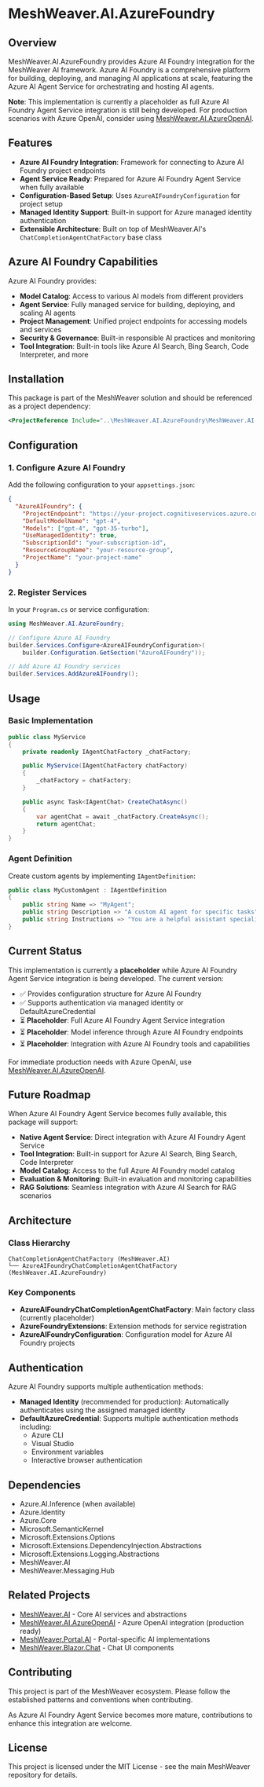 # MeshWeaver.AI.AzureFoundry

## Overview

MeshWeaver.AI.AzureFoundry provides Azure AI Foundry integration for the MeshWeaver AI framework. Azure AI Foundry is a comprehensive platform for building, deploying, and managing AI applications at scale, featuring the Azure AI Agent Service for orchestrating and hosting AI agents.

**Note**: This implementation is currently a placeholder as full Azure AI Foundry Agent Service integration is still being developed. For production scenarios with Azure OpenAI, consider using [MeshWeaver.AI.AzureOpenAI](../MeshWeaver.AI.AzureOpenAI/README.md).

## Features

- **Azure AI Foundry Integration**: Framework for connecting to Azure AI Foundry project endpoints
- **Agent Service Ready**: Prepared for Azure AI Foundry Agent Service when fully available
- **Configuration-Based Setup**: Uses `AzureAIFoundryConfiguration` for project setup
- **Managed Identity Support**: Built-in support for Azure managed identity authentication
- **Extensible Architecture**: Built on top of MeshWeaver.AI's `ChatCompletionAgentChatFactory` base class

## Azure AI Foundry Capabilities

Azure AI Foundry provides:

- **Model Catalog**: Access to various AI models from different providers
- **Agent Service**: Fully managed service for building, deploying, and scaling AI agents
- **Project Management**: Unified project endpoints for accessing models and services
- **Security & Governance**: Built-in responsible AI practices and monitoring
- **Tool Integration**: Built-in tools like Azure AI Search, Bing Search, Code Interpreter, and more

## Installation

This package is part of the MeshWeaver solution and should be referenced as a project dependency:

```xml
<ProjectReference Include="..\MeshWeaver.AI.AzureFoundry\MeshWeaver.AI.AzureFoundry.csproj" />
```

## Configuration

### 1. Configure Azure AI Foundry

Add the following configuration to your `appsettings.json`:

```json
{
  "AzureAIFoundry": {
    "ProjectEndpoint": "https://your-project.cognitiveservices.azure.com/",
    "DefaultModelName": "gpt-4",
    "Models": ["gpt-4", "gpt-35-turbo"],
    "UseManagedIdentity": true,
    "SubscriptionId": "your-subscription-id",
    "ResourceGroupName": "your-resource-group",
    "ProjectName": "your-project-name"
  }
}
```

### 2. Register Services

In your `Program.cs` or service configuration:

```csharp
using MeshWeaver.AI.AzureFoundry;

// Configure Azure AI Foundry
builder.Services.Configure<AzureAIFoundryConfiguration>(
    builder.Configuration.GetSection("AzureAIFoundry"));

// Add Azure AI Foundry services
builder.Services.AddAzureAIFoundry();
```

## Usage

### Basic Implementation

```csharp
public class MyService
{
    private readonly IAgentChatFactory _chatFactory;

    public MyService(IAgentChatFactory chatFactory)
    {
        _chatFactory = chatFactory;
    }

    public async Task<IAgentChat> CreateChatAsync()
    {
        var agentChat = await _chatFactory.CreateAsync();
        return agentChat;
    }
}
```

### Agent Definition

Create custom agents by implementing `IAgentDefinition`:

```csharp
public class MyCustomAgent : IAgentDefinition
{
    public string Name => "MyAgent";
    public string Description => "A custom AI agent for specific tasks";
    public string Instructions => "You are a helpful assistant specialized in...";
}
```

## Current Status

This implementation is currently a **placeholder** while Azure AI Foundry Agent Service integration is being developed. The current version:

- ✅ Provides configuration structure for Azure AI Foundry
- ✅ Supports authentication via managed identity or DefaultAzureCredential
- ⏳ **Placeholder**: Full Azure AI Foundry Agent Service integration
- ⏳ **Placeholder**: Model inference through Azure AI Foundry endpoints
- ⏳ **Placeholder**: Integration with Azure AI Foundry tools and capabilities

For immediate production needs with Azure OpenAI, use [MeshWeaver.AI.AzureOpenAI](../MeshWeaver.AI.AzureOpenAI/README.md).

## Future Roadmap

When Azure AI Foundry Agent Service becomes fully available, this package will support:

- **Native Agent Service**: Direct integration with Azure AI Foundry Agent Service
- **Tool Integration**: Built-in support for Azure AI Search, Bing Search, Code Interpreter
- **Model Catalog**: Access to the full Azure AI Foundry model catalog
- **Evaluation & Monitoring**: Built-in evaluation and monitoring capabilities
- **RAG Solutions**: Seamless integration with Azure AI Search for RAG scenarios

## Architecture

### Class Hierarchy

```
ChatCompletionAgentChatFactory (MeshWeaver.AI)
└── AzureAIFoundryChatCompletionAgentChatFactory (MeshWeaver.AI.AzureFoundry)
```

### Key Components

- **AzureAIFoundryChatCompletionAgentChatFactory**: Main factory class (currently placeholder)
- **AzureFoundryExtensions**: Extension methods for service registration
- **AzureAIFoundryConfiguration**: Configuration model for Azure AI Foundry projects

## Authentication

Azure AI Foundry supports multiple authentication methods:

- **Managed Identity** (recommended for production): Automatically authenticates using the assigned managed identity
- **DefaultAzureCredential**: Supports multiple authentication methods including:
  - Azure CLI
  - Visual Studio
  - Environment variables
  - Interactive browser authentication

## Dependencies

- Azure.AI.Inference (when available)
- Azure.Identity
- Azure.Core
- Microsoft.SemanticKernel
- Microsoft.Extensions.Options
- Microsoft.Extensions.DependencyInjection.Abstractions
- Microsoft.Extensions.Logging.Abstractions
- MeshWeaver.AI
- MeshWeaver.Messaging.Hub

## Related Projects

- [MeshWeaver.AI](../MeshWeaver.AI/README.md) - Core AI services and abstractions
- [MeshWeaver.AI.AzureOpenAI](../MeshWeaver.AI.AzureOpenAI/README.md) - Azure OpenAI integration (production ready)
- [MeshWeaver.Portal.AI](../../portal/MeshWeaver.Portal.AI/README.md) - Portal-specific AI implementations
- [MeshWeaver.Blazor.Chat](../MeshWeaver.Blazor.Chat/README.md) - Chat UI components

## Contributing

This project is part of the MeshWeaver ecosystem. Please follow the established patterns and conventions when contributing.

As Azure AI Foundry Agent Service becomes more mature, contributions to enhance this integration are welcome.

## License

This project is licensed under the MIT License - see the main MeshWeaver repository for details.
